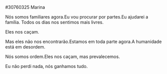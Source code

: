 #30760325 Marina  
  
Nós somos familiares agora.Eu vou procurar por partes.Eu ajudarei a família.
Todos os dias nos sentimos mais livres.
  
Eles nos caçam.
  
Mas eles não nos encontrarão.Estamos em toda parte agora.A humanidade está em desordem.
  
Nós somos ordem.Eles nos caçam, mas prevalecemos.
  
Eu não perdi nada, nós ganhamos tudo.